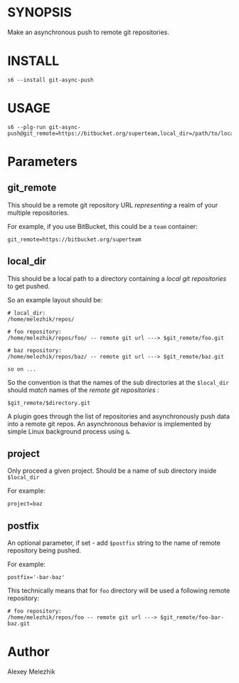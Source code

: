 # SYNOPSIS

Make an asynchronous push to remote git repositories.


# INSTALL

    s6 --install git-async-push


# USAGE

    s6 --plg-run git-async-push@git_remote=https://bitbucket.org/superteam,local_dir=/path/to/local/git/repositories/


# Parameters

## git_remote

This should be a remote git repository URL _representing_ a realm of your multiple repositories.

For example, if you use BitBucket, this could be a `team` container:

    git_remote=https://bitbucket.org/superteam

## local_dir

This should be a local path to a directory containing a _local git repositories_ to get pushed.

So an example layout should be:

    # local_dir:
    /home/melezhik/repos/

    # foo repository:
    /home/melezhik/repos/foo/ -- remote git url ---> $git_remote/foo.git

    # baz repository:
    /home/melezhik/repos/baz/ -- remote git url ---> $git_remote/baz.git

    so on ...

So the convention is that the names of the sub directories at the `$local_dir` should _match_ 
names of the _remote git repositories_ :

    $git_remote/$directory.git

A plugin goes through the list of repositories and asynchronously push data into a remote git repos.
An asynchronous behavior is implemented by simple Linux background process using `&`.  

## project

Only proceed a given project. Should be a name of sub directory inside `$local_dir`

For example:

    project=baz

## postfix

An optional parameter, if set - add `$postfix` string to the name of remote repository being pushed.

For example:

    postfix='-bar-baz'

This technically means that for `foo` directory will be used a following remote repository:

    # foo repository:
    /home/melezhik/repos/foo -- remote git url ---> $git_remote/foo-bar-baz.git

# Author

Alexey Melezhik

